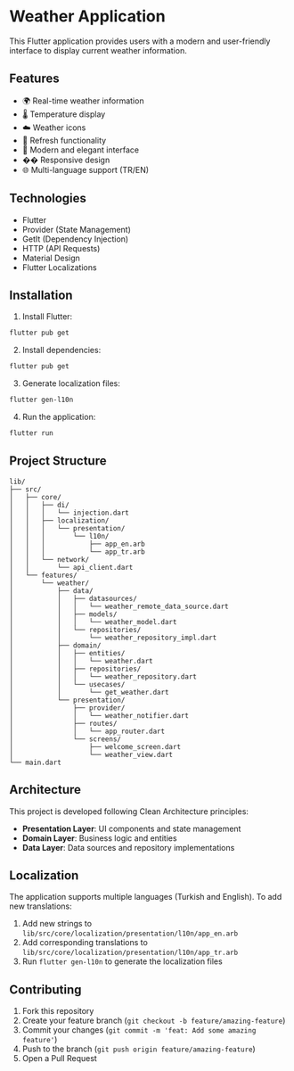 # Weather Application

This Flutter application provides users with a modern and user-friendly interface to display current weather information.

## Features

- 🌍 Real-time weather information
- 🌡️ Temperature display
- ☁️ Weather icons
- 🔄 Refresh functionality
- 🎨 Modern and elegant interface
- �� Responsive design
- 🌐 Multi-language support (TR/EN)

## Technologies

- Flutter
- Provider (State Management)
- GetIt (Dependency Injection)
- HTTP (API Requests)
- Material Design
- Flutter Localizations

## Installation

1. Install Flutter:
```bash
flutter pub get
```

2. Install dependencies:
```bash
flutter pub get
```

3. Generate localization files:
```bash
flutter gen-l10n
```

4. Run the application:
```bash
flutter run
```

## Project Structure

```
lib/
├── src/
│   ├── core/
│   │   ├── di/
│   │   │   └── injection.dart
│   │   ├── localization/
│   │   │   └── presentation/
│   │   │       └── l10n/
│   │   │           ├── app_en.arb
│   │   │           └── app_tr.arb
│   │   └── network/
│   │       └── api_client.dart
│   └── features/
│       └── weather/
│           ├── data/
│           │   ├── datasources/
│           │   │   └── weather_remote_data_source.dart
│           │   ├── models/
│           │   │   └── weather_model.dart
│           │   └── repositories/
│           │       └── weather_repository_impl.dart
│           ├── domain/
│           │   ├── entities/
│           │   │   └── weather.dart
│           │   ├── repositories/
│           │   │   └── weather_repository.dart
│           │   └── usecases/
│           │       └── get_weather.dart
│           └── presentation/
│               ├── provider/
│               │   └── weather_notifier.dart
│               ├── routes/
│               │   └── app_router.dart
│               └── screens/
│                   ├── welcome_screen.dart
│                   └── weather_view.dart
└── main.dart
```

## Architecture

This project is developed following Clean Architecture principles:

- **Presentation Layer**: UI components and state management
- **Domain Layer**: Business logic and entities
- **Data Layer**: Data sources and repository implementations

## Localization

The application supports multiple languages (Turkish and English). To add new translations:

1. Add new strings to `lib/src/core/localization/presentation/l10n/app_en.arb`
2. Add corresponding translations to `lib/src/core/localization/presentation/l10n/app_tr.arb`
3. Run `flutter gen-l10n` to generate the localization files

## Contributing

1. Fork this repository
2. Create your feature branch (`git checkout -b feature/amazing-feature`)
3. Commit your changes (`git commit -m 'feat: Add some amazing feature'`)
4. Push to the branch (`git push origin feature/amazing-feature`)
5. Open a Pull Request

